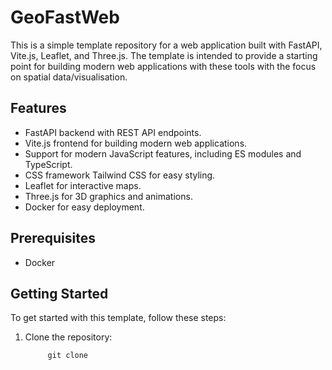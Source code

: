 # GeoFastWeb

This is a simple template repository for a web application built with FastAPI, Vite.js, Leaflet, and Three.js. 
The template is intended to provide a starting point for building modern web applications with these tools with the focus on spatial data/visualisation.

## Features
* FastAPI backend with REST API endpoints.
* Vite.js frontend for building modern web applications.
* Support for modern JavaScript features, including ES modules and TypeScript.
* CSS framework Tailwind CSS for easy styling.
* Leaflet for interactive maps.
* Three.js for 3D graphics and animations.
* Docker for easy deployment.

## Prerequisites
* Docker
## Getting Started
To get started with this template, follow these steps:

1. Clone the repository:

            git clone
